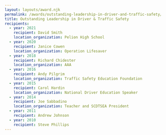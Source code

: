 ```yaml
---
layout: layouts/award.njk
permalink: /awards/outstanding-leadership-in-driver-and-traffic-safety/index.html
title: Outstanding Leadership in Driver & Traffic Safety
recipients:
  - year: 2021
    recipient: David Smith
    location_organization: Pelion High School
  - year: 2020
    recipient: Janice Cowen
    location_organization: Operation Lifesaver
  - year: 2018
    recipient: Richard Chidester
    location_organization: AAA
  - year: 2016
    recipient: Andy Pilgrim
    location_organization: Traffic Safety Education Foundation
  - year: 2015
    recipient: Carol Hardin
    location_organization: National Driver Education Speaker
  - year: 2014
    recipient: Joe Sabbadino
    location_organization: Teacher and SCDTSEA President
  - year: 2011
    recipient: Andrew Johnson
  - year: 2010
    recipient: Steve Phillips
---
```

